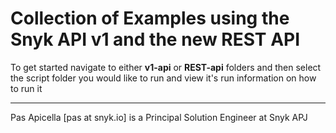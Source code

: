 # Collection of Examples using the Snyk API v1 and the new REST API

To get started navigate to either **v1-api** or **REST-api** folders and then select the script folder you would like to run and view it's run information on how to run it

<hr />
Pas Apicella [pas at snyk.io] is a Principal Solution Engineer at Snyk APJ 